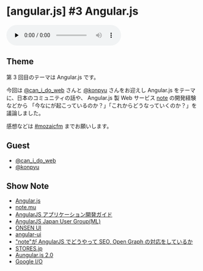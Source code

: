 # [angular.js] #3 Angular.js

<audio preload=none controls src=http://files.mozaic.fm/mozaic-ep3.m4a></audio>


## Theme

第 3 回目のテーマは Angular.js です。

今回は [@can_i_do_web](https://twitter.com/can_i_do_web) さんと [@konpyu](https://twitter.com/konpyu) さんをお迎えし Angular.js をテーマに、日本のコミュニティの話や、 Angular.js 製 Web サービス [note](http://t.umblr.com/redirect?z=https%3A%2F%2Fnote.mu%2F&t=NGI1YzIxMDI3ZThkYzY5Njg0NTAzODBjM2NjNTI5NWZmMmU0ZTMyMixqYnFMam9ibQ%3D%3D) の開発経験などから 「今なにが起こっているのか？」「これからどうなっていくのか？」を議論しました。

感想などは [#mozaicfm](https://twitter.com/search?q=mozaicfm&src=hash) までお願いします。


## Guest

- [@can_i_do_web](https://twitter.com/can_i_do_web)
- [@konpyu](https://twitter.com/konpyu)


## Show Note

- [Angular.js](http://t.umblr.com/redirect?z=https%3A%2F%2Fangularjs.org%2F&t=MTc4Y2I5YmVjNzA0ZWRhNjFkNzVmZjY5MDkxNTNkZGQ3MzlhZDM3ZCxqYnFMam9ibQ%3D%3D)
- [note.mu](http://t.umblr.com/redirect?z=http%3A%2F%2Fnote.mu&t=Y2NlOWI5M2FlODIyZmY0NDBkYTI0YjUwN2NlYjVhYjY0NjgyOWE5MyxqYnFMam9ibQ%3D%3D)
- [AngularJS アプリケーション開発ガイド](http://t.umblr.com/redirect?z=http%3A%2F%2Fwww.oreilly.co.jp%2Fbooks%2F9784873116679%2F&t=ZDI1MzcyNzI3ZWIzMmQzZmQwNmI4NjQzMDU1MTE0ZWQ2ZjhkMzIyZixqYnFMam9ibQ%3D%3D)
- [AngularJS Japan User Group(ML)](http://t.umblr.com/redirect?z=https%3A%2F%2Fgroups.google.com%2Fforum%2F%23%21forum%2Fangularjs-jp&t=Zjc4MDczZGI3MzgzNjgzYTQ0NmE4YTg3YjVlZWZlY2ViZmFkZmQ4NixqYnFMam9ibQ%3D%3D)
- [ONSEN UI](http://t.umblr.com/redirect?z=http%3A%2F%2Fonsenui.io%2F&t=ZDMxZDEwNTI2N2JlNDBhODY2MGQzMmJjZGRjNWUzZjZmMzU4NDUwMixqYnFMam9ibQ%3D%3D)
- [angular-ui](http://t.umblr.com/redirect?z=http%3A%2F%2Fangular-ui.github.io%2F&t=M2EwNDZjNGMzYTU5OWExZTQ4NDRkNjYwNjNjZjMxNTU2MDU5ZjkxYyxqYnFMam9ibQ%3D%3D)
- ["note"が AngularJS でどうやって SEO, Open Graph の対応をしているか](http://t.umblr.com/redirect?z=https%3A%2F%2Fnote.mu%2Fwadako%2Fn%2Fn01733b19bc9c&t=MDEzZWI5MWM4NTcyYzA4NzhiZGZmNDJlOTU5MTk4YTE1MjNhMDBkNixqYnFMam9ibQ%3D%3D)
- [STORES.jp](http://t.umblr.com/redirect?z=http%3A%2F%2Fstores.jp%2F&t=Njg1YjQ2MWY3YjQwZmRjYzNhZmFhZTdlMWEzYTZkNmRlM2M4NGIzOSxqYnFMam9ibQ%3D%3D)
- [Aungular.js 2.0](http://t.umblr.com/redirect?z=http%3A%2F%2Fblog.angularjs.org%2F2014%2F03%2Fangular-20.html&t=NmE5ZmExNDUxNGI5MDNlZWRlMzYxMTA3NDcyMDlkZDE1ZjQxZjU1YyxqYnFMam9ibQ%3D%3D)
- [Google I/O](http://t.umblr.com/redirect?z=https%3A%2F%2Fwww.google.com%2Fevents%2Fio&t=ZWMzZGIyMmQ1YzU4MzFkZDdjNDljMjVlYThkNDQ1ZGNiMjE2MTU1NCxqYnFMam9ibQ%3D%3D)

